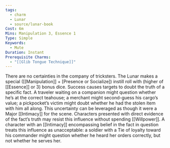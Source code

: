 ```yaml
---
tags:
  - charm
  - Lunar
  - source/lunar-book
Cost: 6m
Mins: Manipulation 3, Essence 1
Type: Simple
Keywords:
  - Mute
Duration: Instant
Prerequisite Charms:
  - "[[Glib Tongue Technique]]"
---
```

There are no certainties in the company of tricksters. The Lunar makes a special ([[Manipulation]] + [Presence or Socialize]) instill roll with (higher of [[Essence]] or 3) bonus dice. Success causes targets to doubt the truth of a specific fact. A traveler waiting on a companion might question whether he’s at the correct teahouse; a merchant might second-guess his cargo’s value; a pickpocket’s victim might doubt whether he had the stolen item with him all along. This uncertainty can be leveraged as though it were a Major [[Intimacy]] for the scene. Characters presented with direct evidence of the fact’s truth may resist this influence without spending [[Willpower]]. A character with an [[Intimacy]] encompassing belief in the fact in question treats this influence as unacceptable: a soldier with a Tie of loyalty toward his commander might question whether he heard her orders correctly, but not whether he serves her.